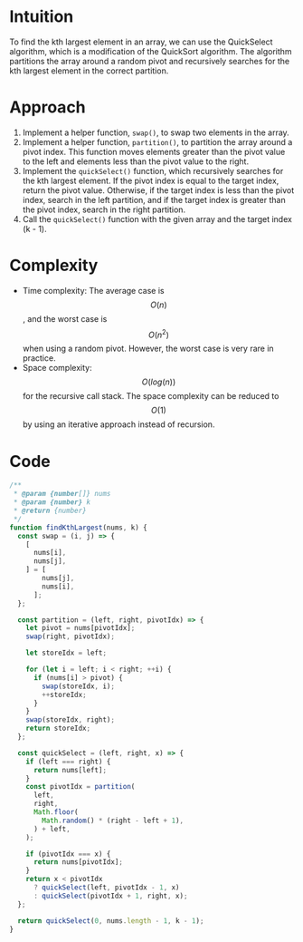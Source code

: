 # Intuition
To find the kth largest element in an array, we can use the QuickSelect algorithm, which is a modification of the QuickSort algorithm. The algorithm partitions the array around a random pivot and recursively searches for the kth largest element in the correct partition.

# Approach
1.  Implement a helper function, `swap()`, to swap two elements in the array.
2.  Implement a helper function, `partition()`, to partition the array around a pivot index. This function moves elements greater than the pivot value to the left and elements less than the pivot value to the right.
3.  Implement the `quickSelect()` function, which recursively searches for the kth largest element. If the pivot index is equal to the target index, return the pivot value. Otherwise, if the target index is less than the pivot index, search in the left partition, and if the target index is greater than the pivot index, search in the right partition.
4.  Call the `quickSelect()` function with the given array and the target index (k - 1).

# Complexity
- Time complexity: The average case is $$O(n)$$, and the worst case is $$O(n^2)$$ when using a random pivot. However, the worst case is very rare in practice.
- Space complexity: $$O(log(n))$$ for the recursive call stack. The space complexity can be reduced to $$O(1)$$ by using an iterative approach instead of recursion.

# Code
```js
/**
 * @param {number[]} nums
 * @param {number} k
 * @return {number}
 */
function findKthLargest(nums, k) {
  const swap = (i, j) => {
    [
      nums[i],
      nums[j],
    ] = [
        nums[j],
        nums[i],
      ];
  };

  const partition = (left, right, pivotIdx) => {
    let pivot = nums[pivotIdx];
    swap(right, pivotIdx);

    let storeIdx = left;

    for (let i = left; i < right; ++i) {
      if (nums[i] > pivot) {
        swap(storeIdx, i);
        ++storeIdx;
      }
    }
    swap(storeIdx, right);
    return storeIdx;
  };

  const quickSelect = (left, right, x) => {
    if (left === right) {
      return nums[left];
    }
    const pivotIdx = partition(
      left,
      right,
      Math.floor(
        Math.random() * (right - left + 1),
      ) + left,
    );

    if (pivotIdx === x) {
      return nums[pivotIdx];
    }
    return x < pivotIdx
      ? quickSelect(left, pivotIdx - 1, x)
      : quickSelect(pivotIdx + 1, right, x);
  };

  return quickSelect(0, nums.length - 1, k - 1);
}
```